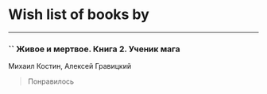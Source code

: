 # Wish list of books by [](https://plus.google.com/u/0/115679528795083704722/)
---

### `` Живое и мертвое. Книга 2. Ученик мага
Михаил Костин, Алексей Гравицкий
> Понравилось


